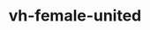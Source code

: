 ---
title: vh-female-united
release_version: v1.2
hra_release_version:
  - v1.2
type: ref-organs
description: '[This reference organ set](https://hubmapconsortium.github.io/ccf/pages/ccf-3d-reference-library.html) was created using data from the Visible Human Female, provided by the National Library of Medicine.'
creators:
  - 0000-0003-4066-7531
  - 0000-0002-3333-5646
project_leads:
  - 0000-0002-3321-6137
reviewers:
  - 0000-0002-6703-7647
  - 0000-0001-7655-4833
creation_date: 2022-05-06T00:00:00
license: CC BY 4.0
publisher:  HuBMAP 
funder:  National Institutes of Health 
award_number:  OT2OD026671 
hubmap_id:  HBM658.KHFL.229 
datatable: VH_F_United.glb
doi: https://doi.org/10.48539/HBM658.KHFL.229 
---